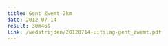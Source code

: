 ```yaml
---
title: Gent Zwemt 2km
date: 2012-07-14
result: 30m46s
link: /wedstrijden/20120714-uitslag-gent_zwemt.pdf
---
```

